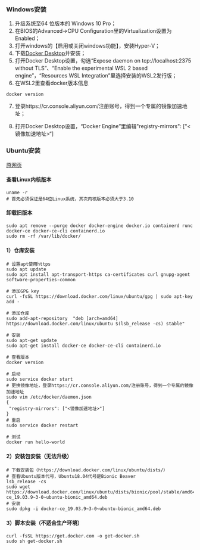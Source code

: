 ###  Windows安装
1. 升级系统至64 位版本的 Windows 10 Pro；
2. 在BIOS的Advanced->CPU Configuration里的Virtualization设置为Enabled；
3. 打开windows的【启用或关闭windows功能】，安装Hyper-V；
4. 下载[Docker Desktop](https://www.docker.com/products/docker-desktop)并安装；
5. 打开Docker Desktop设置，勾选“Expose daemon on tcp://localhost:2375 without TLS”、“Enable the experimental WSL 2 based engine”，“Resources  WSL Integration”里选择安装的WSL2发行版；
6. 在WSL2里查看docker版本信息
```
docker version
```

7. 登录https://cr.console.aliyun.com/注册账号，得到一个专属的镜像加速地址；

8. 打开Docker Desktop设置，“Docker Engine”里编辑"registry-mirrors": ["<镜像加速地址>“]

### Ubuntu安装

[原网页](<https://docs.docker.com/engine/install/ubuntu/>)

#### 查看Linux内核版本

```
uname -r
# 首先必须保证是64位Linux系统，其次内核版本必须大于3.10
```

#### 卸载旧版本

```
sudo apt remove --purge docker docker-engine docker.io containerd runc docker-ce docker-ce-cli containerd.io
sudo rm -rf /var/lib/docker/
```

#### 1）仓库安装

```
# 设置apt使用https
sudo apt update
sudo apt install apt-transport-https ca-certificates curl gnupg-agent software-properties-common

# 添加GPG key
curl -fsSL https://download.docker.com/linux/ubuntu/gpg | sudo apt-key add -

# 添加仓库
sudo add-apt-repository  "deb [arch=amd64] https://download.docker.com/linux/ubuntu $(lsb_release -cs) stable"

# 安装
sudo apt-get update
sudo apt-get install docker-ce docker-ce-cli containerd.io

# 查看版本
docker version

# 启动
sudo service docker start
# 更换镜像地址，登录https://cr.console.aliyun.com/注册账号，得到一个专属的镜像加速地址
sudo vim /etc/docker/daemon.json
{
 "registry-mirrors": ["<镜像加速地址>"]
}
# 重启
sudo service docker restart

# 测试
docker run hello-world
```
#### 2）安装包安装（无法升级）

```
# 下载安装包（https://download.docker.com/linux/ubuntu/dists/）
# 查看Ubuntu版本代号，Ubuntu18.04代号是Bionic Beaver
lsb_release -cs
sudo wget https://download.docker.com/linux/ubuntu/dists/bionic/pool/stable/amd64/docker-ce_19.03.9~3-0~ubuntu-bionic_amd64.deb
# 安装
sudo dpkg -i docker-ce_19.03.9~3-0~ubuntu-bionic_amd64.deb
```

#### 3）脚本安装（不适合生产环境）

```
curl -fsSL https://get.docker.com -o get-docker.sh
sudo sh get-docker.sh
```

